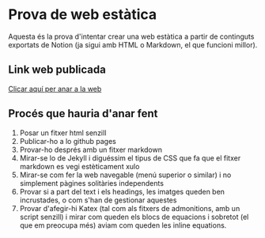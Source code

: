 # Prova de web estàtica
Aquesta és la prova d'intentar crear una web estàtica a partir de continguts exportats de Notion (ja sigui amb HTML o Markdown, el que funcioni millor).
## Link web publicada
[Clicar aquí per anar a la web](https://mapaor4.github.io/prova_static_website/nav.html)
## Procés que hauria d'anar fent
1. Posar un fitxer html senzill
2. Publicar-ho a lo github pages
3. Provar-ho després amb un fitxer markdown
4. Mirar-se lo de Jekyll i diguéssim el tipus de CSS que fa que el fitxer markdown es vegi estèticament xulo
5. Mirar-se com fer la web navegable (menú superior o similar) i no simplement pàgines solitàries independents
6. Provar si a part del text i els headings, les imatges queden ben incrustades, o com s'han de gestionar aquestes
7. Provar d'afegir-hi Katex (tal com als fitxers de admonitions, amb un script senzill) i mirar com queden els blocs de equacions i sobretot (el que em preocupa més) aviam com queden les inline equations.

